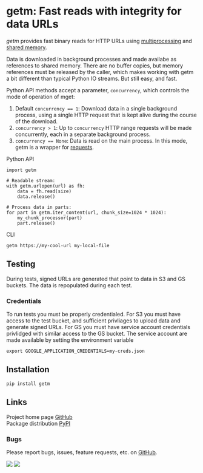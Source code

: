 # getm: Fast reads with integrity for data URLs
_getm_ provides fast binary reads for HTTP URLs using
[multiprocessing](https://docs.python.org/3/library/multiprocessing.html) and
[shared memory](https://docs.python.org/3/library/multiprocessing.shared_memory.html).

Data is downloaded in background processes and made availabe as references to shared memory. There are no buffer
copies, but memory references must be released by the caller, which makes working with getm a bit different than
typical Python IO streams. But still easy, and fast.

Python API methods accept a parameter, `concurrency`, which controls the mode of operation of mget:
1. Default `concurrency == 1`: Download data in a single background process, using a single HTTP request that is kept
   alive during the course of the download.
1. `concurrency > 1`:  Up to `concurrency` HTTP range requests will be made concurrently, each in a separate background
   process.
1. `concurrency == None`: Data is read on the main process. In this mode, getm is a wrapper for
   [requests](https://docs.python-requests.org/en/master/).

Python API
```
import getm

# Readable stream:
with getm.urlopen(url) as fh:
    data = fh.read(size)
	data.release()

# Process data in parts:
for part in getm.iter_content(url, chunk_size=1024 * 1024):
    my_chunk_processor(part)
	part.release()
```

CLI
```
getm https://my-cool-url my-local-file
```

## Testing

During tests, signed URLs are generated that point to data in S3 and GS buckets. The data is repopulated
during each test.

### Credentials

To run tests you must be properly credentialed. For S3 you must have access to the test bucket, and sufficient
privliages to upload data and generate signed URLs. For GS you must have service account credentials privlidged with
similar access to the GS bucket. The service account are made available by setting the environment variable
```
export GOOGLE_APPLICATION_CREDENTIALS=my-creds.json
```

## Installation
```
pip install getm
```

## Links
Project home page [GitHub](https://github.com/xbrianh/getm)  
Package distribution [PyPI](https://pypi.org/project/getm/)

### Bugs
Please report bugs, issues, feature requests, etc. on [GitHub](https://github.com/xbrianh/getm).

![](https://travis-ci.org/xbrianh/getm.svg?branch=master) ![](https://badge.fury.io/py/getm.svg)
